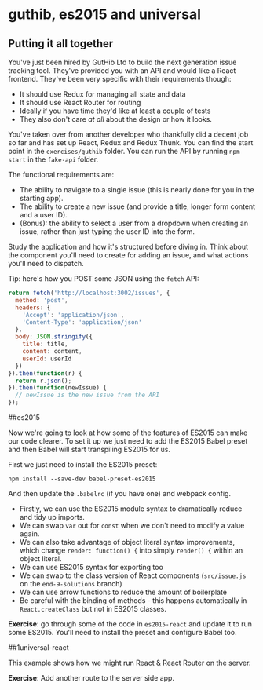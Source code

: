 # guthib, es2015 and universal

## Putting it all together

You've just been hired by GutHib Ltd to build the next generation issue tracking tool. They've provided you with an API and would like a React frontend. They've been very specific with their requirements though:

- It should use Redux for managing all state and data
- It should use React Router for routing
- Ideally if you have time they'd like at least a couple of tests
- They also don't care _at all_ about the design or how it looks.

You've taken over from another developer who thankfully did a decent job so far and has set up React, Redux and Redux Thunk. You can find the start point in the `exercises/guthib` folder. You can run the API by running `npm start` in the `fake-api` folder.

The functional requirements are:

- The ability to navigate to a single issue (this is nearly done for you in the starting app).
- The ability to create a new issue (and provide a title, longer form content and a user ID).
- (Bonus): the ability to select a user from a dropdown when creating an issue, rather than just typing the user ID into the form.

Study the application and how it's structured before diving in. Think about the component you'll need to create for adding an issue, and what actions you'll need to dispatch.

Tip: here's how you POST some JSON using the `fetch` API:

```js
return fetch('http://localhost:3002/issues', {
  method: 'post',
  headers: {
    'Accept': 'application/json',
    'Content-Type': 'application/json'
  },
  body: JSON.stringify({
    title: title,
    content: content,
    userId: userId
  })
}).then(function(r) {
  return r.json();
}).then(function(newIssue) {
  // newIssue is the new issue from the API
});
```

##es2015

Now we're going to look at how some of the features of ES2015 can make our code clearer. To set it up we just need to add the ES2015 Babel preset and then Babel will start transpiling ES2015 for us.

First we just need to install the ES2015 preset:

```
npm install --save-dev babel-preset-es2015
```

And then update the `.babelrc` (if you have one) and webpack config.

- Firstly, we can use the ES2015 module syntax to dramatically reduce and tidy up imports.
- We can swap `var` out for `const` when we don't need to modify a value again.
- We can also take advantage of object literal syntax improvements, which change `render: function() {` into simply `render() {` within an object literal.
- We can use ES2015 syntax for exporting too
- We can swap to the class version of React components (`src/issue.js` on the `end-9-solutions` branch)
- We can use arrow functions to reduce the amount of boilerplate
- Be careful with the binding of methods - this happens automatically in `React.createClass` but not in ES2015 classes.

__Exercise__: go through some of the code in `es2015-react` and update it to run some ES2015. You'll need to install the preset and configure Babel too.

##1universal-react

This example shows how we might run React & React Router on the server.

__Exercise__: Add another route to the server side app.



